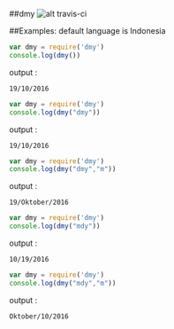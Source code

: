 ##dmy
![alt travis-ci](https://travis-ci.org/sahbanagold/dmy.svg?branch=master)

##Examples:
default language is Indonesia
```js
var dmy = require('dmy')
console.log(dmy())
```
output :
```
19/10/2016
```

```js
var dmy = require('dmy')
console.log(dmy("dmy"))
```
output :
```
19/10/2016
```


```js
var dmy = require('dmy')
console.log(dmy("dmy","m"))
```
output :
```
19/Oktober/2016
```


```js
var dmy = require('dmy')
console.log(dmy("mdy"))
```
output :
```
10/19/2016
```


```js
var dmy = require('dmy')
console.log(dmy("mdy","m"))
```
output :
```
Oktober/10/2016
```

